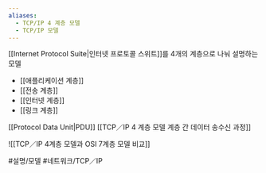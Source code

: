 ```yaml
---
aliases:
  - TCP/IP 4 계층 모델
  - TCP/IP 모델
---
```

[[Internet Protocol Suite|인터넷 프로토콜 스위트]]를 4개의 계층으로 나눠 설명하는 모델

- [[애플리케이션 계층]]
- [[전송 계층]]
- [[인터넷 계층]]
- [[링크 계층]]

[[Protocol  Data Unit|PDU]]
[[TCP／IP 4 계층 모델 계층 간 데이터 송수신 과정]]


![[TCP／IP 4계층 모델과 OSI 7계층 모델 비교]]

#설명/모델 #네트워크/TCP／IP
